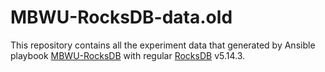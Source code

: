 # MBWU-RocksDB-data.old

This repository contains all the experiment data that generated by Ansible playbook [MBWU-RocksDB](https://github.com/ljishen/MBWU-RocksDB) with regular [RocksDB](https://github.com/facebook/rocksdb) v5.14.3.

